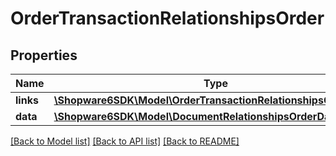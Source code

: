# OrderTransactionRelationshipsOrder

## Properties
Name | Type | Description | Notes
------------ | ------------- | ------------- | -------------
**links** | [**\Shopware6SDK\Model\OrderTransactionRelationshipsOrderLinks**](OrderTransactionRelationshipsOrderLinks.md) |  | [optional] 
**data** | [**\Shopware6SDK\Model\DocumentRelationshipsOrderData**](DocumentRelationshipsOrderData.md) |  | [optional] 

[[Back to Model list]](../../README.md#documentation-for-models) [[Back to API list]](../../README.md#documentation-for-api-endpoints) [[Back to README]](../../README.md)


